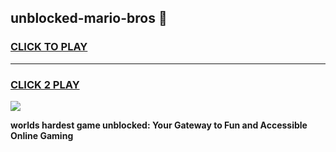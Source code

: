 
## unblocked-mario-bros 👋
<h3>
<a href="https://premium.freeplayer.one?title=unblocked-mario-bros&ref=14F">CLICK TO PLAY</a></h3>
<hr>

<h3>
<a href="https://premium.freeplayer.one?title=unblocked-mario-bros&ref=14F">CLICK 2 PLAY</a>
  
</h3>

<a href="https://premium.freeplayer.one?title=unblocked-mario-bros&ref=12F/"><img src="https://clearcache.store/games.png"></a>


**worlds hardest game unblocked: Your Gateway to Fun and Accessible Online Gaming**
